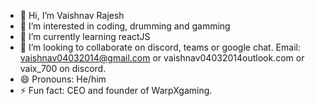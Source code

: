 - 👋 Hi, I’m Vaishnav Rajesh
- 👀 I’m interested in coding, drumming and gamming
- 🌱 I’m currently learning reactJS
- 💞️ I’m looking to collaborate on discord, teams or google chat. Email: vaishnav04032014@gmail.com or vaishnav04032014outlook.com or vaix_700 on discord.
- 😄 Pronouns: He/him
- ⚡ Fun fact: CEO and founder of WarpXgaming.


